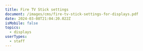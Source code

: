 ```yaml
---
title: Fire TV Stick settings
document: /images/cms/fire-tv-stick-settings-for-displays.pdf
date: 2024-03-08T21:04:20.022Z
isMobile: false
topics:
  - displays
userTypes:
  - staff
---
```

